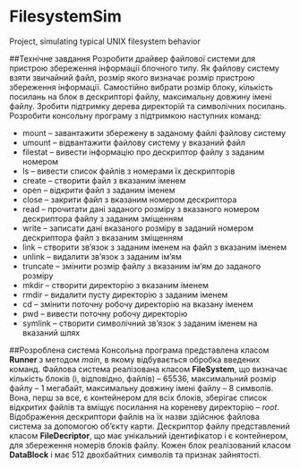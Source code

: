 # FilesystemSim
Project, simulating typical UNIX filesystem behavior

##Технічне завдання
Розробити драйвер файлової системи для пристрою збереження інформації блочного типу. Як файлову систему взяти звичайний файл, розмір якого визначає розмір пристрою збереження інформації. Самостійно вибрати розмір блоку, кількість посилань на блок в дескрипторі файлу, максимальну довжину імені файлу. Зробити підтримку дерева директорій та символічних посилань. Розробити консольну програму з підтримкою наступних команд:
*	mount	 – завантажити збережену в заданому файлі файлову систему
*	umount	 – відвантажити файлову систему у вказаний файл 
*	filestat	 – вивести інформацію про дескриптор файлу з заданим номером
*	ls		 – вивести список файлів з номерами їх дескрипторів
*	create	 – створити файл з вказаним іменем
*	open		 – відкрити файл з заданим іменем
*	close	 – закрити файл з вказаним номером дескриптора
*	read		 – прочитати дані заданого розміру з вказаного номером дескриптора файлу з заданим зміщенням
*	write	 – записати дані вказаного розміру в заданий номером дескриптора файл з вказаним зміщенням
*	link		 – створити зв’язок з заданим іменем на файл з вказаним іменем
*	unlink	 – видалити зв’язок з заданим ім’ям
*	truncate	 – змінити розмір файлу з вказаним ім’ям до заданого розміру
*	mkdir	 – створити директорію з вказаним іменем
*	rmdir	 – видалити пусту директорію з заданим іменем
*	cd		 – змінити поточну робочу директорію на вказану іменем
*	pwd		 – вивести поточну робочу директорію
*	symlink	 – створити символічний зв’язок з заданим іменем на вказаний шлях

##Розроблена система
Консольна програма представлена класом **Runner** з методом *main*, в якому відбувається обробка введених команд. Файлова система реалізована класом **FileSystem**, що визначає кількість блоків (і, відповідно, файлів) – 65536, максимальний розмір файлу – 1 мегабайт, максимальну довжину імені файлу – 8 символів. Вона, перш за все, є контейнером для всіх блоків, зберігає список відкритих файлів та вміщує посилання на кореневу директорію – *root*. Відображення дескриптори файлів на їх назви здійснює файлова система за допомогою об’єкту карти. Дескриптор файлу представлений класом **FileDecriptor**, що має унікальний ідентифікатор і є контейнером, для збереження номерів блоків файлу. Кожен блок реалізований класом **DataBlock** і має 512 двохбайтних символів та признак зайнятості. 

